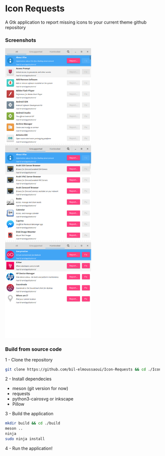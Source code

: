 # Icon Requests
A Gtk application to report missing icons to your current theme github repository

### Screenshots
<img src="screenshots/screenshot1.png" width="280" /> <img src="screenshots/screenshot2.png" width="280"/> <img src="screenshots/screenshot3.png"  width="280" />


### Build from source code
1 - Clone the repository
```bash
git clone https://github.com/bil-elmoussaoui/Icon-Requests && cd ./Icon-Requests
```
2 - Install dependecies
  - meson (git version for now)
  - requests
  - python3-cairosvg or inkscape
  - Pillow

3 - Build the application
```bash
mkdir build && cd ./build
meson ..
ninja
sudo ninja install
```
4 - Run the application!
